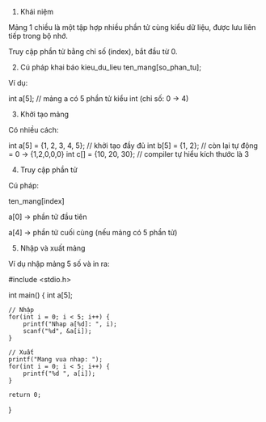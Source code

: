 1. Khái niệm

Mảng 1 chiều là một tập hợp nhiều phần tử cùng kiểu dữ liệu, được lưu liên tiếp trong bộ nhớ.

Truy cập phần tử bằng chỉ số (index), bắt đầu từ 0.

2. Cú pháp khai báo
kieu_du_lieu ten_mang[so_phan_tu];


Ví dụ:

int a[5];   // mảng a có 5 phần tử kiểu int (chỉ số: 0 → 4)

3. Khởi tạo mảng

Có nhiều cách:

int a[5] = {1, 2, 3, 4, 5};       // khởi tạo đầy đủ
int b[5] = {1, 2};                // còn lại tự động = 0 → {1,2,0,0,0}
int c[]  = {10, 20, 30};          // compiler tự hiểu kích thước là 3

4. Truy cập phần tử

Cú pháp:

ten_mang[index]


a[0] → phần tử đầu tiên

a[4] → phần tử cuối cùng (nếu mảng có 5 phần tử)

5. Nhập và xuất mảng

Ví dụ nhập mảng 5 số và in ra:

#include <stdio.h>

int main() {
    int a[5];
    
    // Nhập
    for(int i = 0; i < 5; i++) {
        printf("Nhap a[%d]: ", i);
        scanf("%d", &a[i]);
    }

    // Xuất
    printf("Mang vua nhap: ");
    for(int i = 0; i < 5; i++) {
        printf("%d ", a[i]);
    }

    return 0;
}
